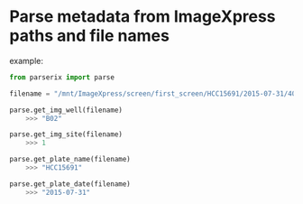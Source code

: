 # Parse metadata from ImageXpress paths and file names

example:
```python
from parserix import parse

filename = "/mnt/ImageXpress/screen/first_screen/HCC15691/2015-07-31/4014/val screen_B02_s1_w3E75611A2-A874-4065-BDAC-EE2467105EEB.tif"

parse.get_img_well(filename)
    >>> "B02"

parse.get_img_site(filename)
    >>> 1

parse.get_plate_name(filename)
    >>> "HCC15691"

parse.get_plate_date(filename)
    >>> "2015-07-31"
```
